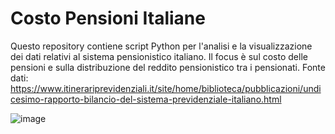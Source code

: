 # Costo Pensioni Italiane
Questo repository contiene script Python per l'analisi e la visualizzazione dei dati relativi al sistema pensionistico italiano. Il focus è sul costo delle pensioni e sulla distribuzione del reddito pensionistico tra i pensionati.
Fonte dati: https://www.itinerariprevidenziali.it/site/home/biblioteca/pubblicazioni/undicesimo-rapporto-bilancio-del-sistema-previdenziale-italiano.html

![image](https://github.com/DrElegantia/Costo-Pensioni-Italiane/assets/143170925/ab4c2781-285e-4e30-ba67-244e74b925b7)
